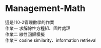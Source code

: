 # Management-Math
這是110-2管理數學的作業  
作業一 求解線性方程組、圖片處理  
作業二 線性回歸模擬  
作業三 cosine similarity、information retrieval  
